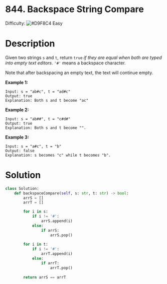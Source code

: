 # 844. Backspace String Compare

Difficulty: ![#D9F8C4](https://via.placeholder.com/15/D9F8C4/D9F8C4.png) Easy

# Description

Given two strings ```s``` and ```t```, return ```true``` *if they are equal when both are typed into empty text editors*. ```'#'``` means a backspace character.

Note that after backspacing an empty text, the text will continue empty.

**Example 1:**

```
Input: s = "ab#c", t = "ad#c"
Output: true
Explanation: Both s and t become "ac"
```

**Example 2:**

```
Input: s = "ab##", t = "c#d#"
Output: true
Explanation: Both s and t become "".
```

**Example 3:**

```
Input: s = "a#c", t = "b"
Output: false
Explanation: s becomes "c" while t becomes "b".
```

# Solution

```python
class Solution:
    def backspaceCompare(self, s: str, t: str) -> bool:
        arrS = []
        arrT = []

        for i in s:
            if i != '#':
                arrS.append(i)
            else:
                if arrS:
                    arrS.pop()
        
        for i in t:
            if i != '#':
                arrT.append(i)
            else:
                if arrT:
                    arrT.pop()
        
        return arrS == arrT
```
